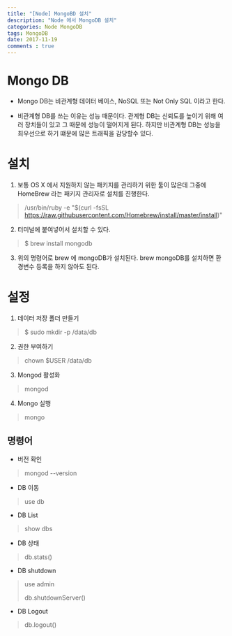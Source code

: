 ```yaml
---
title: "[Node] MongoBD 설치"
description: "Node 에서 MongoDB 설치"
categories: Node MongoDB
tags: MongoDB
date: 2017-11-19
comments : true
---
```


# Mongo DB

* Mongo DB는 비관계형 데이터 베이스, NoSQL 또는 Not Only SQL 이라고 한다.

* 비관계형 DB를 쓰는 이유는 성능 때문이다. 관계형 DB는 신뢰도를 높이기 위해 여러 장치들이 있고 그 때문에 성능이 떨어지게 된다. 하지만 비관계형 DB는 성능을 최우선으로 하기 떄문에 많은 트래픽을 감당할수 있다.

# 설치

1. 보통 OS X 에서 지원하지 않는 패키지를 관리하기 위한 툴이 많은데 그중에 HomeBrew 라는 패키지 관리자로 설치를 진행한다.

> /usr/bin/ruby -e "$(curl -fsSL https://raw.githubusercontent.com/Homebrew/install/master/install)"

2. 터미널에 붙여넣어서 설치할 수 있다.

> $ brew install mongodb

3. 위의 명령어로 brew 에 mongoDB가 설치된다. brew mongoDB를 설치하면 환경변수 등록을 하지 않아도 된다.

# 설정

1. 데이터 저장 폴더 만들기

> $ sudo mkdir -p /data/db

2. 권한 부여하기

> chown $USER /data/db 

3. Mongod 활성화

> mongod

4. Mongo 실행

> mongo

## 명령어

* 버전 확인

> mongod --version

* DB 이동

> use db

* DB List

> show dbs

* DB 상태

> db.stats()

* DB shutdown

> use admin
>
> db.shutdownServer()

* DB Logout

> db.logout()







